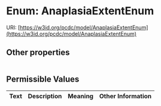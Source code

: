 
# Enum: AnaplasiaExtentEnum




URI: [https://w3id.org/pcdc/model/AnaplasiaExtentEnum](https://w3id.org/pcdc/model/AnaplasiaExtentEnum)


## Other properties

|  |  |  |
| --- | --- | --- |

## Permissible Values

| Text | Description | Meaning | Other Information |
| :--- | :---: | :---: | ---: |

